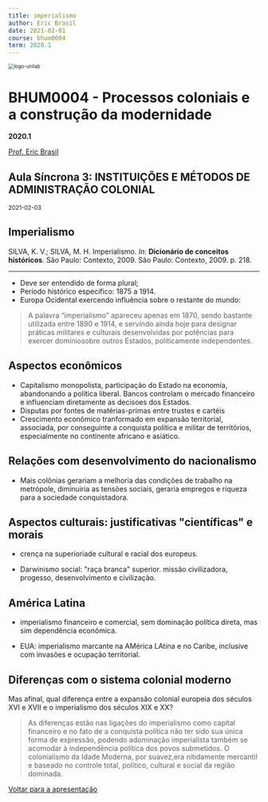 ```yaml
---
title: imperialismo
author: Eric Brasil
date: 2021-02-01
course: bhum0004
term: 2020.1
---
```


<img src="/home/ebn/Documentos/Github/bhum0004/images/logo-unilab.png" alt="logo-unilab" style="zoom:70%; align: center" />

# BHU**M0004 - Processos coloniais e a construção da modernidade**

**2020.1**

[Prof. Eric Brasil](ericbrasiln.github.io)

## Aula Síncrona 3: INSTITUIÇÕES E MÉTODOS DE ADMINISTRAÇÃO COLONIAL

<small>2021-02-03</small>

## Imperialismo

SILVA, K. V.; SILVA, M. H. Imperialismo. *In*: **Dicionário de conceitos históricos**. São Paulo: Contexto, 2009. São Paulo: Contexto, 2009. p. 218. 

___

- Deve ser entendido de forma plural;
- Período histórico específico: 1875 a 1914.
- Europa Ocidental exercendo influência sobre o restante do mundo:

> A palavra  “imperialismo” apareceu apenas em 1870, sendo bastante utilizada entre 1890 e 1914, e servindo ainda hoje para designar práticas militares e culturais desenvolvidas por potências para exercer domíniosobre outros Estados, politicamente independentes.

## Aspectos econômicos

- Capitalismo monopolista, participação do Estado na economia, abandonando a política liberal. Bancos controlam o mercado financeiro e influenciam diretamente as decisoes dos Estados.
- Disputas por fontes de matérias-primas entre trustes e cartéis
- Crescimento econômico tranformado em expansão territorial, associada, por conseguinte a conquista política e militar de territórios, especialmente no continente africano e asiático.

## Relações com desenvolvimento do nacionalismo

- Mais colônias gerariam a melhoria das condições de trabalho na metrópole, diminuiria as tensões sociais, geraria empregos e riqueza para a sociedade conquistadora.

## Aspectos culturais: justificativas "científicas" e morais

- crença na superioriade cultural e racial dos europeus.

- Darwinismo social: "raça branca" superior. missão civilizadora, progesso, desenvolvimento e civilização.

## América Latina

- imperialismo financeiro e comercial, sem dominação política direta, mas sim dependência econômica.

- EUA: imperialismo marcante na AMérica LAtina e no Caribe, inclusive com invasões e ocupação territorial.

## Diferenças com o sistema colonial moderno

Mas afinal, qual diferença entre a expansão colonial europeia dos séculos XVI e XVII e o imperialismo dos séculos XIX e XX?

> As diferenças estão nas ligações  do imperialismo como capital financeiro e no fato de a conquista política não ter sido sua única forma de expressão, podendo adominação imperialista também se acomodar à independência política dos povos submetidos. O colonialismo da Idade Moderna, por suavez,era nitidamente mercantil e baseado no controle total, político, cultural e social da região dominada.

[Voltar para a apresentação](ericbrasiln.github.io/bhum0004/#/7)